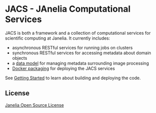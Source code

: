 # JACS - JAnelia Computational Services

JACS is both a framework and a collection of computational services for scientific computing at Janelia. It currently includes:

  - asynchronous RESTful services for running jobs on clusters
  - synchronous RESTful services for accessing metadata about domain objects 
  - a [data model](https://github.com/JaneliaSciComp/jacs-model) for managing metadata surrounding image processing 
  - [Docker packaging](https://github.com/JaneliaSciComp/jacs-cm) for deploying the JACS services

See [Getting Started](docs/GettingStarted.md) to learn about building and deploying the code.

## License 

[Janelia Open Source License](https://www.janelia.org/open-science/software-licensing)


